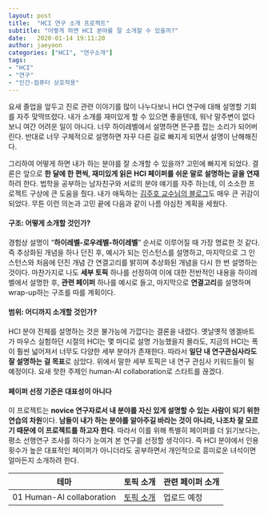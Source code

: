 ```yaml
---
layout: post
title:  "HCI 연구 소개 프로젝트"
subtitle: "어떻게 하면 HCI 분야를 잘 소개할 수 있을까?"
date:   2020-01-14 19:11:20
author: jaeyoon
categories: ["HCI", "연구소개"]
tags:
- "HCI"
- "연구"
- "인간-컴퓨터 상호작용"
---
```


요새 졸업을 앞두고 진로 관련 이야기를 많이 나누다보니 HCI 연구에 대해 설명할 기회를 자주 맞딱뜨렸다. 내가 소개를 재미있게 할 수 있으면 좋을텐데, 워낙 말주변이 없다보니 여간 어려운 일이 아니다. 너무 하이레벨에서 설명하면 뜬구름 잡는 소리가 되어버린다. 반대로 너무 구체적으로 설명하면 자꾸 다른 길로 빠지게 되면서 설명이 난해해진다. 

그리하여 어떻게 하면 내가 하는 분야를 잘 소개할 수 있을까? 고민에 빠지게 되었다. 결론은 앞으로 **한 달에 한 편씩, 재미있게 읽은 HCI 페이퍼를 쉬운 말로 설명하는 글을 연재**하려 한다. 법학을 공부하는 남자친구와 서로의 분야 얘기를 자주 하는데, 이 소소한 프로젝트 구상에 큰 도움을 줬다. 내가 애독하는 [김주호 교수님의 블로그](http://mcpanic.com)도 매우 큰 귀감이 되었다. 무튼 이런 의논과 고민 끝에 다음과 같이 나름 야심찬 계획을 세웠다.

#### 구조: 어떻게 소개할 것인가?
경험상 설명이 “**하이레벨-로우레벨-하이레벨**” 순서로 이루어질 때 가장 명료한 것 같다. 즉 추상화된 개념을 하나 던진 후, 예시가 되는 인스턴스를 설명하고, 마지막으로 그 인스턴스와 처음에 던진 개념 간 연결고리를 밝히며 추상화된 개념을 다시 한 번 설명하는 것이다. 마찬가지로 나도 **세부 토픽** 하나를 선정하여 이에 대한 전반적인 내용을 하이레벨에서 설명한 후, **관련 페이퍼** 하나를 예시로 들고, 마지막으로 **연결고리**를 설명하며 wrap-up하는 구조를 따를 계획이다. 

#### 범위: 어디까지 소개할 것인가?
HCI 분야 전체를 설명하는 것은 불가능에 가깝다는 결론을 내렸다. 옛날옛적 엥겔바트가 마우스 실험하던 시절의 HCI는 몇 마디로 설명 가능했을지 몰라도, 지금의 HCI는 폭이 훨씬 넓어져서 너무도 다양한 세부 분야가 존재한다. 따라서 **일단 내 연구관심사라도 잘 설명하는 걸 목표**로 삼았다. 위에서 말한 세부 토픽은 내 연구 관심사 키워드들이 될 예정이다. 요새 핫한 주제인 human-AI collaboration로 스타트를 끊겠다.

#### 페이퍼 선정 기준은 대표성이 아니다
이 프로젝트는 **novice 연구자로서 내 분야를 자신 있게 설명할 수 있는 사람이 되기 위한 연습의 차원**이다. **남들이 내가 하는 분야를 알아주길 바라는 것이 아니라, 나조차 잘 모르기 때문에 이 프로젝트를 하고자 한다**. 따라서 이를 위해 특별히 페이퍼를 더 읽기보다는, 평소 선행연구 조사를 하다가 눈여겨 본 연구를 선정할 생각이다. 즉 HCI 분야에서 인용횟수가 높은 대표적인 페이퍼가 아니더라도 공부하면서 개인적으로 흥미로운 녀석이면 얼마든지 소개하려 한다. 



| 테마                      | 토픽 소개     | 관련 페이퍼 소개 |
| ------------------------- | ------------- | ---------------- |
| 01 Human-AI collaboration | [토픽 소개](/2020/01/hci-1-1) | 업로드 예정      |

